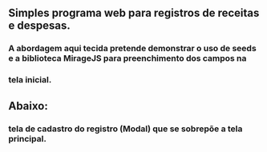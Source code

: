 ## Simples programa web para registros de receitas e despesas.
### A abordagem aqui tecida pretende demonstrar o uso de seeds e a biblioteca MirageJS para preenchimento dos campos na
### tela inicial.


## Abaixo:
### tela de cadastro do registro (Modal) que se sobrepõe a tela principal.
